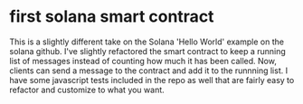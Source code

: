# first solana smart contract

This is a slightly different take on the Solana 'Hello World' example on the solana github. I've slightly refactored the smart contract to keep a running list of messages instead of counting how much it has been called. Now, clients can send a message to the contract and add it to the runnning list. I have some javascript tests included in the repo as well that are fairly easy to refactor and customize to what you want. 
